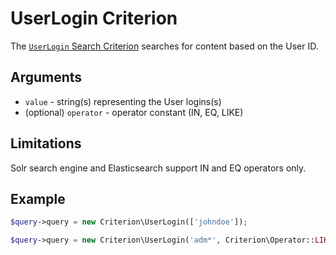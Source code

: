 # UserLogin Criterion

The [`UserLogin` Search Criterion](https://github.com/ibexa/core/blob/main/src/contracts/Repository/Values/Content/Query/Criterion/UserLogin.php)
searches for content based on the User ID.

## Arguments

- `value` - string(s) representing the User logins(s)
- (optional) `operator` - operator constant (IN, EQ, LIKE)

## Limitations

Solr search engine and Elasticsearch support IN and EQ operators only.

## Example

``` php
$query->query = new Criterion\UserLogin(['johndoe']);
```

``` php
$query->query = new Criterion\UserLogin('adm*', Criterion\Operator::LIKE);
```
